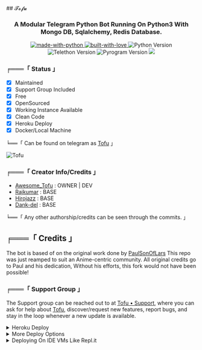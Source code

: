 <div align="center">
<img src="https://telegra.ph/file/f6962c56b06da5f471906.png" alt=""></div>
## 𝓣𝓸𝓯𝓾
<h3 align="center"> 
    A Modular Telegram Python Bot Running On Python3 With Mongo DB, Sqlalchemy, Redis Database.
</h3>

<p align="center">
    <a href="https://python.org">
        <img src="http://forthebadge.com/images/badges/made-with-python.svg" alt="made-with-python">
    </a>
<a href="https://GitHub.com/Awesome-Tofu">
        <img src="http://ForTheBadge.com/images/badges/built-with-love.svg" alt="built-with-love">
    </a>
<img src="https://img.shields.io/badge/python-3.10.1-green?style=for-the-badge&logo=appveyor" alt="Python Version">
<img src="https://img.shields.io/badge/Telethon-1.24.0-yellow?style=for-the-badge&logo=appveyor" alt="Telethon Version">
<img src="https://img.shields.io/badge/Pyrogram-1.4.1-red?style=for-the-badge&logo=appveyor" alt="Pyrogram Version">
<a href="https://github.com/Awesome-Tofu/Tofu-Robot"> <img src="https://img.shields.io/github/repo-size/awesome_tofu/Tofu-Robot?color=red&logo=github&logoColor=green&style=for-the-badge" /></a>

###  ╒═══「 Status 」

+ [x] Maintained
+ [x] Support Group Included
+ [x] Free
+ [x] OpenSourced
+ [x] Working Instance Available
+ [x] Clean Code
+ [x] Heroku Deploy
+ [x] Docker/Local Machine

╘══「 Can be found on telegram as [Tofu](https://t.me/TofuXrobot) 」


![Tofu](https://telegra.ph/file/eaea4dd33973037ff3bf6.png)

### ╒═══「 Creator Info/Credits 」

+  [Awesome_Tofu](https://GitHub.com/Awesome-Tofu) : OWNER | DEV
+  [Rajkumar](https://github.com/Awesome-RJ) : BASE
+  [Hirojazz](https://github.com/Hirojazz) : BASE
+  [Dank-del](https://github.com/Dank-del) : BASE 

╘══「 Any other authorship/credits can be seen through the commits. 」

## ╒═══「 Credits 」
The bot is based of on the original work done by [PaulSonOfLars](https://github.com/PaulSonOfLars)
This repo was just reamped to suit an Anime-centric community. All original credits go to Paul and his dedication, Without his efforts, this fork would not have been possible!

### ╒═══「 Support Group 」 

The Support group can be reached out to at [Tofu • Support](https://t.me/tofu_support), where you can ask for help about [Tofu](https://t.me/TofuXrobot), discover/request new features, report bugs, and stay in the loop whenever a new update is available. 

<details>
	<summary>Heroku Deploy</summary>
	<br>
	<b>
The Easiest Way to Deploy This Bot is Via Heroku.
		In Order To deploy, You Just Have Fill The Necessary Environment Variables and Done!</b>
	
  <h1>
    <p align="center">
        <a href="https://heroku.com/deploy?template=https://github.com/Awesome-Tofu/Tofu-Robot">
            <img src="https://www.herokucdn.com/deploy/button.svg" alt="Deploy">
        </a>
    </p>
</h1>

</details>
<details>
    <summary>More Deploy Options</summary>
    <br>
    <p align="center">

    Deploying on Local Machine

</p>

```console
    ~$ git clone https://github.com/Awesome-Tofu/Tofu-Robot
    ~$ cd Tofu-Robot
    ~$ cp sample_config.py config.py
```

Edit Config.py with your own Values

Start with ```python -m TofuXrobot```

</details>    

<details>
     <summary>Deploying On IDE VMs Like Repl.it</summary>
       <br>
         <p align="left">
            <b> 

            Refer to Deploying On Local Machine.

 </b>
</p>
</details>
